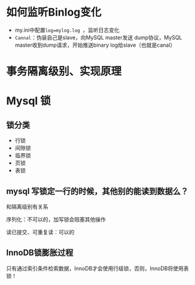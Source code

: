# 如何监听Binlog变化

- my.ini中配置`log=mylog.log `，监听日志变化
- `Cannal`：伪装自己是slave，向MySQL master发送 dump协议，MySQL master收到dump请求，开始推送binary log给slave（也就是canal）

# 事务隔离级别、实现原理



# Mysql 锁

## 锁分类

- 行锁
- 间隙锁
- 临界锁
- 页锁
- 表锁

## mysql 写锁定一行的时候，其他别的能读到数据么？

和隔离级别有关系

序列化：不可以的，加写锁会阻塞其他操作

读已提交、可重复读：可以的



## InnoDB锁膨胀过程

只有通过索引条件检索数据，InnoDB才会使用行级锁，否则，InnoDB将使用表锁！

